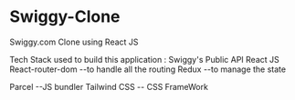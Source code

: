 # Swiggy-Clone
Swiggy.com Clone using React JS


Tech Stack used to build this application : 
Swiggy's Public API
React JS
React-router-dom --to handle all the routing
Redux            --to manage the state
    
Parcel               --JS bundler
Tailwind CSS         -- CSS FrameWork
